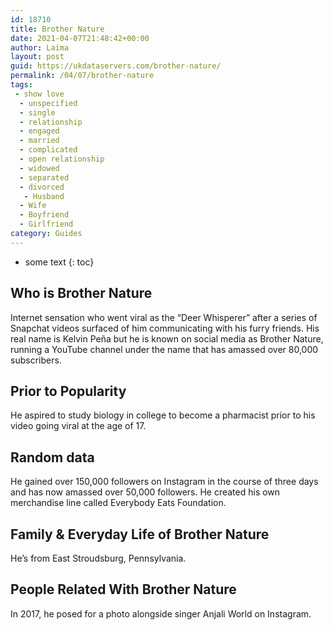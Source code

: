 ```yaml
---
id: 18710
title: Brother Nature
date: 2021-04-07T21:48:42+00:00
author: Laima
layout: post
guid: https://ukdataservers.com/brother-nature/
permalink: /04/07/brother-nature
tags:
 - show love
  - unspecified
  - single
  - relationship
  - engaged
  - married
  - complicated
  - open relationship
  - widowed
  - separated
  - divorced
   - Husband
  - Wife
  - Boyfriend
  - Girlfriend
category: Guides
---
```


* some text
{: toc}


## Who is Brother Nature
                  
                  
                  
Internet sensation who went viral as the &#8220;Deer Whisperer&#8221; after a series of Snapchat videos surfaced of him communicating with his furry friends. His real name is Kelvin Peña but he is known on social media as Brother Nature, running a YouTube channel under the name that has amassed over 80,000 subscribers. 
                  
              
            
              
            
                
                
                
## Prior to Popularity
                  
                  
                  
He aspired to study biology in college to become a pharmacist prior to his video going viral at the age of 17. 
                  
              
            
              
            
                
                
                
## Random data
                  
                  
                  
He gained over 150,000 followers on Instagram in the course of three days and has now amassed over 50,000 followers. He created his own merchandise line called Everybody Eats Foundation.
                  
              
            
              
            
                
                
                
## Family & Everyday Life of Brother Nature
                  
                  
                  
He&#8217;s from East Stroudsburg, Pennsylvania. 
                  
              
            
              
            
                
                
                
## People Related With Brother Nature
                  
                  
                  
In 2017, he posed for a photo alongside singer Anjali World on Instagram. 
                  
              
            
              
            
                
              
            
              
              
            
            
              
            
          
          
          